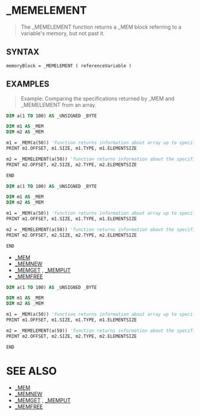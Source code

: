 # _MEMELEMENT
> The _MEMELEMENT function returns a _MEM block referring to a variable's memory, but not past it.

## SYNTAX
`memoryBlock = _MEMELEMENT ( referenceVariable )`

## EXAMPLES
> Example: Comparing the specifications returned by _MEM and _MEMELEMENT from an array.

```vb
DIM a(1 TO 100) AS _UNSIGNED _BYTE

DIM m1 AS _MEM
DIM m2 AS _MEM

m1 = _MEM(a(50)) 'function returns information about array up to specific element
PRINT m1.OFFSET, m1.SIZE, m1.TYPE, m1.ELEMENTSIZE

m2 = _MEMELEMENT(a(50)) 'function returns information about the specific element
PRINT m2.OFFSET, m2.SIZE, m2.TYPE, m2.ELEMENTSIZE

END
```


```vb
DIM a(1 TO 100) AS _UNSIGNED _BYTE

DIM m1 AS _MEM
DIM m2 AS _MEM

m1 = _MEM(a(50)) 'function returns information about array up to specific element
PRINT m1.OFFSET, m1.SIZE, m1.TYPE, m1.ELEMENTSIZE

m2 = _MEMELEMENT(a(50)) 'function returns information about the specific element
PRINT m2.OFFSET, m2.SIZE, m2.TYPE, m2.ELEMENTSIZE

END
```

* [_MEM](_MEM.md)
* [_MEMNEW](_MEMNEW.md)
* [_MEMGET](_MEMGET.md) , [_MEMPUT](_MEMPUT.md)
* [_MEMFREE](_MEMFREE.md)

```vb
DIM a(1 TO 100) AS _UNSIGNED _BYTE

DIM m1 AS _MEM
DIM m2 AS _MEM

m1 = _MEM(a(50)) 'function returns information about array up to specific element
PRINT m1.OFFSET, m1.SIZE, m1.TYPE, m1.ELEMENTSIZE

m2 = _MEMELEMENT(a(50)) 'function returns information about the specific element
PRINT m2.OFFSET, m2.SIZE, m2.TYPE, m2.ELEMENTSIZE

END
```



# SEE ALSO
* [_MEM](_MEM.md)
* [_MEMNEW](_MEMNEW.md)
* [_MEMGET](_MEMGET.md) , [_MEMPUT](_MEMPUT.md)
* [_MEMFREE](_MEMFREE.md)

